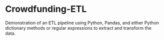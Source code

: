 # Crowdfunding-ETL
Demonstration of an ETL pipeline using Python, Pandas, and either Python dictionary methods or regular expressions to extract and transform the data.
